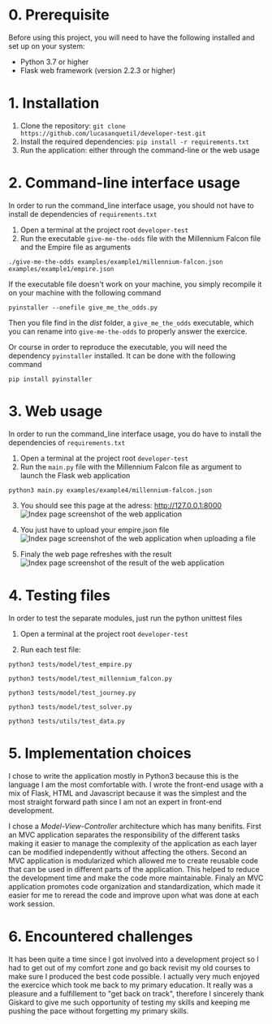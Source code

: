 # 0. Prerequisite
Before using this project, you will need to have the following installed and set up on your system:

- Python 3.7 or higher
- Flask web framework (version 2.2.3 or higher)

# 1. Installation

1. Clone the repository: `git clone https://github.com/lucasanquetil/developer-test.git`
2. Install the required dependencies: `pip install -r requirements.txt`
3. Run the application: either through the command-line or the web usage

# 2. Command-line interface usage
In order to run the command_line interface usage, you should not have to install de dependencies of `requirements.txt`

1. Open a terminal at the project root `developer-test`
2. Run the executable `give-me-the-odds` file with the Millennium Falcon file and the Empire file as arguments
```
./give-me-the-odds examples/example1/millennium-falcon.json examples/example1/empire.json
```

If the executable file doesn't work on your machine, you simply recompile it on your machine with the following command
```
pyinstaller --onefile give_me_the_odds.py
```
Then you file find in the _dist_ folder, a `give_me_the_odds` executable, which you can rename into `give-me-the-odds` to properly answer the exercice.

Or course in order to reproduce the executable, you will need the dependency `pyinstaller` installed. It can be done with the following command

```pip install pyinstaller```


# 3. Web usage
In order to run the command_line interface usage, you do have to install the dependencies of `requirements.txt`

1. Open a terminal at the project root `developer-test`
2. Run the `main.py` file with the Millennium Falcon file as argument to launch the Flask web application
```
python3 main.py examples/example4/millennium-falcon.json
```
3. You should see this page at the adress: http://127.0.0.1:8000
![Index page screenshot of the web application](../resources/1%20index_page.png)
4. You just have to upload your empire.json file
![Index page screenshot of the web application when uploading a file](../resources/2%20upload%20file.png)

5. Finaly the web page refreshes with the result
![Index page screenshot of the result of the web application](../resources/3%20results.png)


# 4. Testing files
In order to test the separate modules, just run the python unittest files

1. Open a terminal at the project root `developer-test`

2. Run each test file:

`python3 tests/model/test_empire.py`

`python3 tests/model/test_millennium_falcon.py`

`python3 tests/model/test_journey.py`

`python3 tests/model/test_solver.py`

`python3 tests/utils/test_data.py`


# 5. Implementation choices
I chose to write the application mostly in Python3 because this is the language I am the most comfortable with. 
I wrote the front-end usage with a mix of Flask, HTML and Javascript because it was the simplest and the most straight forward path since I am not an expert in front-end development.

I chose a _Model-View-Controller_ architecture which has many benifits. 
First an MVC application separates the responsibility of the different tasks making it easier to manage the complexity of the application as each layer can be modified independently without affecting the others.
Second an MVC application is modularized which allowed me to create reusable code that can be used in different parts of the application. This helped to reduce the development time and make the code more maintainable.
Finaly an MVC application promotes code organization and standardization, which made it easier for me to reread the code and improve upon what was done at each work session. 


# 6. Encountered challenges
It has been quite a time since I got involved into a development project so I had to get out of my comfort zone and go back revisit my old courses to make sure I produced the best code possible. 
I actually very much enjoyed the exercice which took me back to my primary education. It really was a pleasure and a fulfillement to "get back on track", therefore I sincerely thank Giskard to give me such opportunity of testing my skills and keeping me pushing the pace without forgetting my primary skills.
